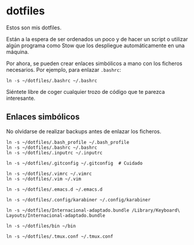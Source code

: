 # dotfiles

Estos son mis dotfiles.

Están a la espera de ser ordenados un poco y de hacer un script o utilizar algún programa como Stow que los despliegue automáticamente en una máquina.

Por ahora, se pueden crear enlaces simbólicos a mano con los ficheros necesarios. Por ejemplo, para enlazar `.bashrc`:
```
ln -s ~/dotfiles/.bashrc ~/.bashrc
```

Siéntete libre de coger cualquier trozo de código que te parezca interesante.

## Enlaces simbólicos
No olvidarse de realizar backups antes de enlazar los ficheros.

```
ln -s ~/dotfiles/.bash_profile ~/.bash_profile
ln -s ~/dotfiles/.bashrc ~/.bashrc
ln -s ~/dotfiles/.inputrc ~/.inputrc

ln -s ~/dotfiles/.gitconfig ~/.gitconfig  # Cuidado

ln -s ~/dotfiles/.vimrc ~/.vimrc
ln -s ~/dotfiles/.vim ~/.vim

ln -s ~/dotfiles/.emacs.d ~/.emacs.d

ln -s ~/dotfiles/.config/karabiner ~/.config/karabiner

ln -s ~/dotfiles/Internacional-adaptado.bundle /Library/Keyboard\ Layouts/Internacional-adaptado.bundle

ln -s ~/dotfiles/bin ~/bin

ln -s ~/dotfiles/.tmux.conf ~/.tmux.conf
